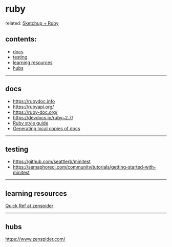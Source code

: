 # ruby

related: [Sketchup + Ruby](sketchup_ruby.md)

## contents: <!-- omit in toc -->

+ [docs](#docs)
+ [testing](#testing)
+ [learning resources](#learning-resources)
+ [hubs](#hubs)

----------------------
## docs

- https://rubydoc.info
- https://rubyapi.org/
- https://ruby-doc.org/
- https://devdocs.io/ruby~2.7/
- [Ruby style guide]
- [Generating local copies of docs](https://gnuu.org/2010/10/13/local-copies-of-documentation/)

----------------------
## testing
- https://github.com/seattlerb/minitest
- https://semaphoreci.com/community/tutorials/getting-started-with-minitest

----------------------
## learning resources

[Quick Ref at zenspider](https://www.zenspider.com/ruby/quickref.html)

----------------------
## hubs

https://www.zenspider.com/



<!-- Links ----------->

[Ruby style guide]:https://github.com/github/rubocop-github